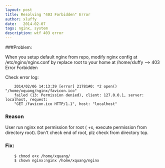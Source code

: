 ```yaml
---
layout: post
title: Resolving "403 Forbidden" Error 
author: xluffy
date:   2014-02-07
tags: nginx, system
description: wtf 403 error
---
```


###Problem:

When you setup default nginx from repo, modify nginx config at /etc/nginx/nginx.conf by replace root to your home at /home/xluffy --> 403 Error Forbidden

Check error log:

```
    2014/02/06 14:13:39 [error] 21781#0: *2 open() "/home/xquang/nginx/favicon.ico" 
    failed (13: Permission denied), client: 127.0.0.1, server: localhost, request: 
    "GET /favicon.ico HTTP/1.1", host: "localhost"
```
### Reason

User run nginx not permission for root ( +x, execute permission from directory root). Don't check end of root, plz check from directory top.

### Fix:

```
    $ chmod o+x /home/xquang/
    $ chown nginx:nginx /home/xquang/nginx 
```
